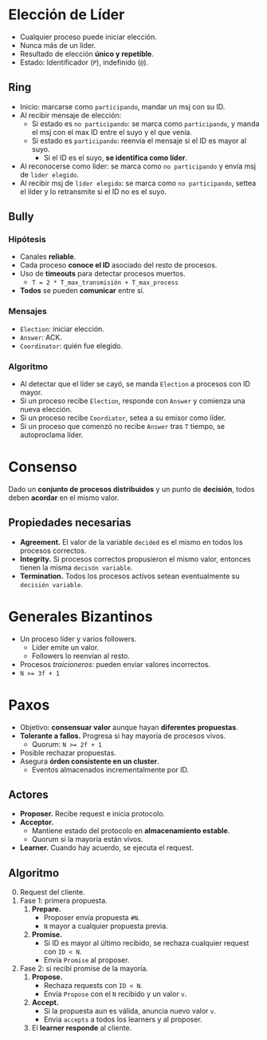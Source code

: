 # Elección de Líder

-   Cualquier proceso puede iniciar elección.
-   Nunca más de un lider.
-   Resultado de elección **único y repetible**.
-   Estado: Identificador (`P`), indefinido (`@`).

## Ring

-   Inicio: marcarse como `participando`, mandar un msj con su ID.
-   Al recibir mensaje de elección:
    -   Si estado es `no participando`: se marca como `participando`, y manda el msj con el max ID entre el suyo y el que venía.
    -   Si estado es `participando`: reenvía el mensaje si el ID es mayor al suyo.
        -   Si el ID es el suyo, **se identifica como líder**.
-   Al reconocerse como lider: se marca como `no participando` y envía msj de `lider elegido`.
-   Al recibir msj de `líder elegido`: se marca como `no participando`, settea el líder y lo retransmite si el ID no es el suyo.

## Bully

### Hipótesis

-   Canales **reliable**.
-   Cada proceso **conoce el ID** asociado del resto de procesos.
-   Uso de **timeouts** para detectar procesos muertos.
    -   `T = 2 * T_max_transmisión + T_max_process`
-   **Todos** se pueden **comunicar** entre sí.

### Mensajes

-   `Election`: iniciar elección.
-   `Answer`: ACK.
-   `Coordinator`: quién fue elegido.

### Algoritmo

-   Al detectar que el líder se cayó, se manda `Election` a procesos con ID mayor.
-   Si un proceso recibe `Election`, responde con `Answer` y comienza una nueva elección.
-   Si un proceso recibe `Coordiator`, setea a su emisor como líder.
-   Si un proceso que comenzó no recibe `Answer` tras `T` tiempo, se autoproclama líder.

# Consenso

Dado un **conjunto de procesos distribuidos** y un punto de **decisión**, todos deben **acordar** en el mismo valor.

## Propiedades necesarias

-   **Agreement.** El valor de la variable `decided` es el mismo en todos los procesos correctos.
-   **Integrity.** Si procesos correctos propusieron el mismo valor, entonces tienen la misma `decisón variable`.
-   **Termination.** Todos los procesos activos setean eventualmente su `decisión variable`.

# Generales Bizantinos

-   Un proceso líder y varios followers.
    -   Líder emite un valor.
    -   Followers lo reenvían al resto.
-   Procesos _traicioneros_: pueden enviar valores incorrectos.
-   `N >= 3f + 1`

# Paxos

-   Objetivo: **consensuar valor** aunque hayan **diferentes propuestas**.
-   **Tolerante a fallos.** Progresa si hay mayoría de procesos vivos.
    -   Quorum: `N >= 2f + 1`
-   Posible rechazar propuestas.
-   Asegura **órden consistente en un cluster**.
    -   Eventos almacenados incrementalmente por ID.

## Actores

-   **Proposer.** Recibe request e inicia protocolo.
-   **Acceptor.**
    -   Mantiene estado del protocolo en **almacenamiento estable**.
    -   Quorum si la mayoría están vivos.
-   **Learner.** Cuando hay acuerdo, se ejecuta el request.

## Algoritmo

0. Request del cliente.
1. Fase 1: primera propuesta.
    1. **Prepare.**
        - Proposer envía propuesta `#N`.
        - `N` mayor a cualquier propuesta previa.
    2. **Promise.**
        - Si ID es mayor al último recibido, se rechaza cualquier request con `ID < N`.
        - Envía `Promise` al proposer.
2. Fase 2: si recibí promise de la mayoría.
    1. **Propose.**
        - Rechaza requests con `ID < N`.
        - Envía `Propose` con el `N` recibido y un valor `v`.
    2. **Accept.**
        - Si la propuesta aun es válida, anuncia nuevo valor `v`.
        - Envia `accepts` a todos los learners y al proposer.
    3. El **learner responde** al cliente.
